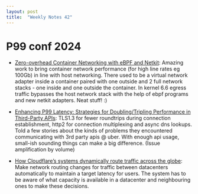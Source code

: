 ```yaml
---
layout: post
title:  "Weekly Notes 42"
---
```


# P99 conf 2024

* [Zero-overhead Container Networking with eBPF and Netkit](https://www.p99conf.io/session/zero-overhead-container-networking-with-ebpf-and-netkit/): Amazing work to bring container network performance (for high line rates eg 100Gb) in line with host networking. There used to be a virtual network adapter inside a container paired with one outside and 2 full network stacks - one inside and one outside the container. In kernel 6.6 egress traffic bypasses the host network stack with the help of ebpf programs and new netkit adapters. Neat stuff! :)

* [Enhancing P99 Latency: Strategies for Doubling/Tripling Performance in Third-Party APIs](https://www.youtube.com/watch?v=AWZlmlAxr1c): TLS1.3 for fewer roundtrips during connection establishment, http2 for connection multiplexing and async dns lookups. Told a few stories about the kinds of problems they encountered communicating with 3rd party apis @ uber. With enough api usage, small-ish sounding things can make a big difference. (Issue amplification by volume)

* [How Cloudflare’s systems dynamically route traffic across the globe](https://blog.cloudflare.com/meet-traffic-manager/): Make network routing changes for traffic between datacenters automatically to maintain a target latency for users. The system has to be aware of what capacity is available in a datacenter and neighbouring ones to make these decisions.